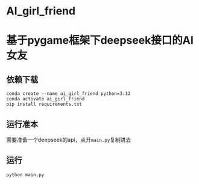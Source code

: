 # AI_girl_friend
# 基于pygame框架下deepseek接口的AI女友

## 依赖下载
```
conda create --name ai_girl_friend python=3.12
conda activate ai_girl_friend
pip install requirements.txt
```

## 运行准本
需要准备一个deepseek的api，点开`main.py`复制进去

## 运行
```
python main.py
```